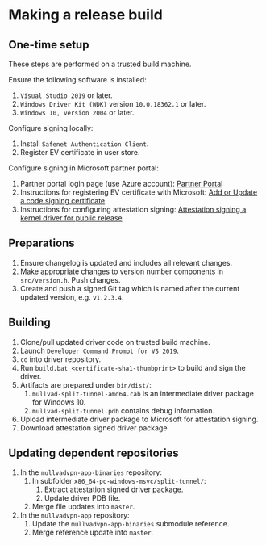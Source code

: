 # Making a release build

## One-time setup

These steps are performed on a trusted build machine.

Ensure the following software is installed:

1. `Visual Studio 2019` or later.
1. `Windows Driver Kit (WDK)` version `10.0.18362.1` or later.
1. `Windows 10, version 2004` or later.

Configure signing locally:

1. Install `Safenet Authentication Client`.
1. Register EV certificate in user store.

Configure signing in Microsoft partner portal:

1. Partner portal login page (use Azure account): [Partner Portal](https://partner.microsoft.com/en-us/dashboard/hardware)
1. Instructions for registering EV certificate with Microsoft: [Add or Update a code signing certificate](https://docs.microsoft.com/en-us/windows-hardware/drivers/dashboard/update-a-code-signing-certificate)
1. Instructions for configuring attestation signing: [Attestation signing a kernel driver for public release](https://docs.microsoft.com/en-us/windows-hardware/drivers/dashboard/attestation-signing-a-kernel-driver-for-public-release)

## Preparations

1. Ensure changelog is updated and includes all relevant changes.
1. Make appropriate changes to version number components in `src/version.h`. Push changes.
1. Create and push a signed Git tag which is named after the current updated version, e.g. `v1.2.3.4`.

## Building

1. Clone/pull updated driver code on trusted build machine.
1. Launch `Developer Command Prompt for VS 2019`.
1. `cd` into driver repository.
1. Run `build.bat <certificate-sha1-thumbprint>` to build and sign the driver.
1. Artifacts are prepared under `bin/dist/`:
    1. `mullvad-split-tunnel-amd64.cab` is an intermediate driver package for Windows 10.
    1. `mullvad-split-tunnel.pdb` contains debug information.
1. Upload intermediate driver package to Microsoft for attestation signing.
1. Download attestation signed driver package.

## Updating dependent repositories

1. In the `mullvadvpn-app-binaries` repository:
    1. In subfolder `x86_64-pc-windows-msvc/split-tunnel/`:
        1. Extract attestation signed driver package.
        1. Update driver PDB file.
    1. Merge file updates into `master`.
1. In the `mullvadvpn-app` repository:
    1. Update the `mullvadvpn-app-binaries` submodule reference.
    1. Merge reference update into `master`.
